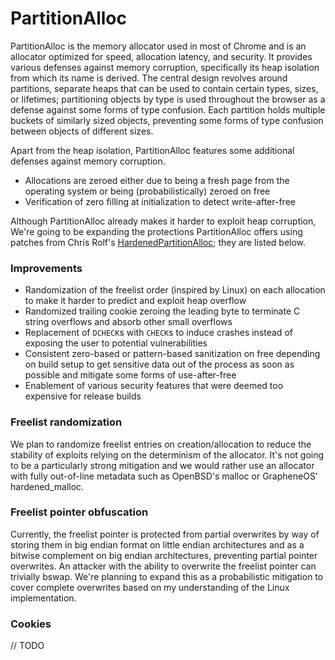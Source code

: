 # PartitionAlloc

PartitionAlloc is the memory allocator used in most of Chrome and is an allocator optimized for speed,
allocation latency, and security. It provides various defenses against memory corruption, specifically
its heap isolation from which its name is derived. The central design revolves around partitions,
separate heaps that can be used to contain certain types, sizes, or lifetimes; partitioning objects by
type is used throughout the browser as a defense against some forms of type confusion. Each partition
holds multiple buckets of similarly sized objects, preventing some forms of type confusion between
objects of different sizes.

Apart from the heap isolation, PartitionAlloc features some additional defenses
against memory corruption.

*   Allocations are zeroed either due to being a fresh page from the operating
    system or being (probabilistically) zeroed on free
*   Verification of zero filling at initialization to detect write-after-free

Although PartitionAlloc already makes it harder to exploit heap corruption,
We're going to be expanding the protections PartitionAlloc offers using patches
from Chris Rolf's
[HardenedPartitionAlloc](https://github.com/struct/HardenedPartitionAlloc);
they are listed below.

### Improvements

*   Randomization of the freelist order (inspired by Linux) on each allocation
    to make it harder to predict and exploit heap overflow
*   Randomized trailing cookie zeroing the leading byte to terminate C string
    overflows and absorb other small overflows
*   Replacement of `DCHECK`s with `CHECK`s to induce crashes instead of
    exposing the user to potential vulnerabilities
*   Consistent zero-based or pattern-based sanitization on free depending on
    build setup to get sensitive data out of the process as soon as possible
    and mitigate some forms of use-after-free
*   Enablement of various security features that were deemed too expensive for
    release builds

### Freelist randomization

We plan to randomize freelist entries on creation/allocation to reduce the
stability of exploits relying on the determinism of the allocator. It's not
going to be a particularly strong mitigation and we would rather use an
allocator with fully out-of-line metadata such as OpenBSD's malloc or
GrapheneOS' hardened_malloc.

### Freelist pointer obfuscation

Currently, the freelist pointer is protected from partial overwrites by way of
storing them in big endian format on little endian architectures and as a
bitwise complement on big endian architectures, preventing partial pointer
overwrites. An attacker with the ability to overwrite the freelist pointer can
trivially bswap. We're planning to expand this as a probabilistic mitigation to
cover complete overwrites based on my understanding of the Linux implementation.

### Cookies

// TODO
